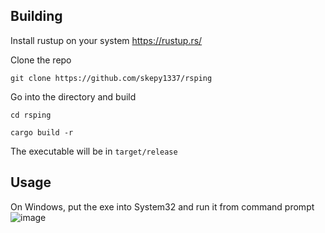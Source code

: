## Building

Install rustup on your system https://rustup.rs/

Clone the repo

```git clone https://github.com/skepy1337/rsping```

Go into the directory and build

```cd rsping```

```cargo build -r```


The executable will be in ```target/release```

## Usage

On Windows, put the exe into System32 and run it from command prompt
![image](https://github.com/user-attachments/assets/bff2c925-b1fb-424d-be00-660d108e7eb5)
